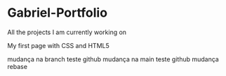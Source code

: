 # Gabriel-Portfolio
All the projects I am currently working on

My first page with CSS and HTML5

mudança na  branch teste github
mudança na main teste github
mudança rebase

